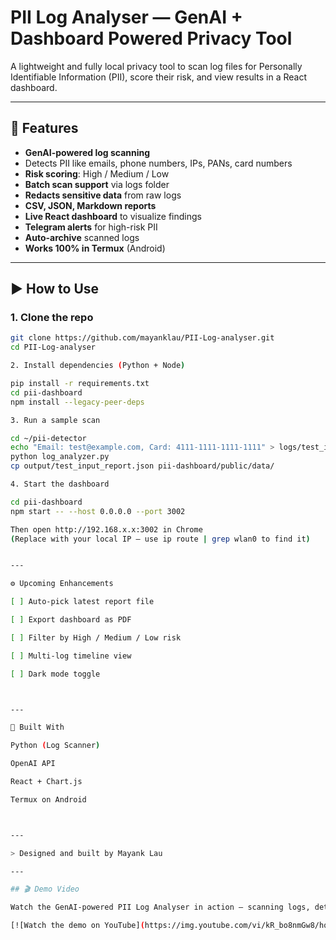 # PII Log Analyser — GenAI + Dashboard Powered Privacy Tool

A lightweight and fully local privacy tool to scan log files for Personally Identifiable Information (PII), score their risk, and view results in a React dashboard.

---

## 🔧 Features

- **GenAI-powered log scanning**
- Detects PII like emails, phone numbers, IPs, PANs, card numbers
- **Risk scoring**: High / Medium / Low
- **Batch scan support** via logs folder
- **Redacts sensitive data** from raw logs
- **CSV, JSON, Markdown reports**
- **Live React dashboard** to visualize findings
- **Telegram alerts** for high-risk PII
- **Auto-archive** scanned logs
- **Works 100% in Termux** (Android)

---

## ▶️ How to Use

### 1. Clone the repo

```bash
git clone https://github.com/mayanklau/PII-Log-analyser.git
cd PII-Log-analyser

2. Install dependencies (Python + Node)

pip install -r requirements.txt
cd pii-dashboard
npm install --legacy-peer-deps

3. Run a sample scan

cd ~/pii-detector
echo "Email: test@example.com, Card: 4111-1111-1111-1111" > logs/test_input.txt
python log_analyzer.py
cp output/test_input_report.json pii-dashboard/public/data/

4. Start the dashboard

cd pii-dashboard
npm start -- --host 0.0.0.0 --port 3002

Then open http://192.168.x.x:3002 in Chrome
(Replace with your local IP — use ip route | grep wlan0 to find it)


---

⚙️ Upcoming Enhancements

[ ] Auto-pick latest report file

[ ] Export dashboard as PDF

[ ] Filter by High / Medium / Low risk

[ ] Multi-log timeline view

[ ] Dark mode toggle



---

🤖 Built With

Python (Log Scanner)

OpenAI API

React + Chart.js

Termux on Android



---

> Designed and built by Mayank Lau

---

## 🎬 Demo Video

Watch the GenAI-powered PII Log Analyser in action — scanning logs, detecting sensitive data, and syncing to a dashboard.

[![Watch the demo on YouTube](https://img.youtube.com/vi/kR_bo8nmGw8/hqdefault.jpg)](https://youtu.be/kR_bo8nmGw8)
